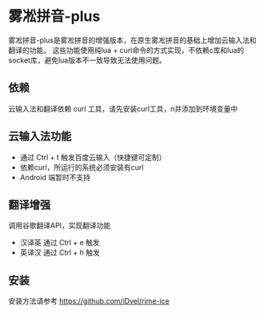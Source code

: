 # 雾凇拼音-plus

雾凇拼音-plus是雾凇拼音的增强版本，在原生雾凇拼音的基础上增加云输入法和翻译的功能。
这些功能使用纯lua + curl命令的方式实现，不依赖c库和lua的socket库，避免lua版本不一致导致无法使用问题。

## 依赖
云输入法和翻译依赖 curl 工具，请先安装curl工具，n并添加到环境变量中

## 云输入法功能
  - 通过 Ctrl + t 触发百度云输入（快捷键可定制）
  - 依赖curl，所运行的系统必须安装有curl
  - Android 端暂时不支持
## 翻译增强
调用谷歌翻译API，实现翻译功能
- 汉译英 通过 Ctrl + e 触发
- 英译汉 通过 Ctrl + h 触发   

## 安装
安装方法请参考 https://github.com/iDvel/rime-ice